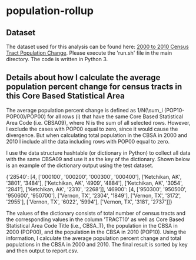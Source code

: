 # population-rollup
 
##  Dataset
The dataset used for this analysis can be found here: [2000 to 2010 Census Tract Population Change](https://www.census.gov/data/tables/time-series/dec/metro-micro/tract-change-00-10.html). Please execute the 'run.sh' file in the main directory. The code is written in Python 3. 

## Details about how I calculate the average population percent change for census tracts in this Core Based Statistical Area

The average population percent change is defined as 1/N(\sum_i (POP10- POP00)/POP00) for all rows (i) that have the same Core Based Statistical Area Code (i.e. CBSA09), where N is the sum of all selected rows. However, I exclude the cases with POP00 equal to zero, since it would cause the divergence. But when calculating total population in the CBSA in 2000 and 2010 I include all the data including rows with POP00 equal to zero.

I use the data structure hashtable (or dictionary in Python) to collect all data with the same CBSA09 and use it as the key of the dictionary.  Shown below is an example of the dictionary output using the test dataset.

{'28540': [4, ['000100', '000200', '000300', '000400'], ['Ketchikan, AK', '3801', '3484'], ['Ketchikan, AK', '4909', '4884'], ['Ketchikan, AK', '3054', '2841'], ['Ketchikan, AK', '2310', '2268']], '46900': [4, ['950300', '950500', '950600', '950700'], ['Vernon, TX', '2304', '1849'], ['Vernon, TX', '3172', '2955'], ['Vernon, TX', '6022', '5994'], ['Vernon, TX', '3181', '2737']]}

The values of the dictionary consists of total number of census tracts and the corresponding values in the column 'TRACT10' as well as Core Based Statistical Area Code Title (i.e., CBSA_T), the population in the CBSA in 2000 (POP00), and the population in the CBSA in 2010 (POP10). Using the information, I calculate the average population percent change and total populations in the CBSA in 2000 and 2010. The final result is sorted by key and then output to report.csv.
